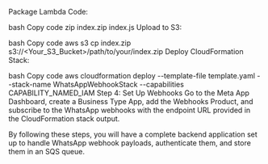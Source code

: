 Package Lambda Code:

bash
Copy code
zip index.zip index.js
Upload to S3:

bash
Copy code
aws s3 cp index.zip s3://<Your_S3_Bucket>/path/to/your/index.zip
Deploy CloudFormation Stack:

bash
Copy code
aws cloudformation deploy --template-file template.yaml --stack-name WhatsAppWebhookStack --capabilities CAPABILITY_NAMED_IAM
Step 4: Set Up Webhooks
Go to the Meta App Dashboard, create a Business Type App, add the Webhooks Product, and subscribe to the WhatsApp webhooks with the endpoint URL provided in the CloudFormation stack output.

By following these steps, you will have a complete backend application set up to handle WhatsApp webhook payloads, authenticate them, and store them in an SQS queue.





